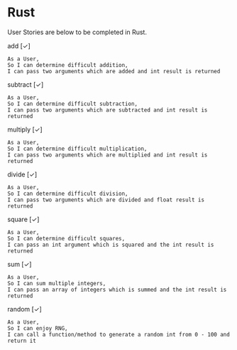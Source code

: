 # Rust

User Stories are below to be completed in Rust.


add [✓]

```
As a User,
So I can determine difficult addition,
I can pass two arguments which are added and int result is returned
```

subtract [✓]

```
As a User,
So I can determine difficult subtraction,
I can pass two arguments which are subtracted and int result is returned
```

multiply [✓]

```
As a User,
So I can determine difficult multiplication,
I can pass two arguments which are multiplied and int result is returned
```

divide [✓]

```
As a User,
So I can determine difficult division,
I can pass two arguments which are divided and float result is returned
```

square [✓]

```
As a User,
So I can determine difficult squares,
I can pass an int argument which is squared and the int result is returned
```

sum [✓]

```
As a User,
So I can sum multiple integers,
I can pass an array of integers which is summed and the int result is returned
```

random [✓]

```
As a User,
So I can enjoy RNG,
I can call a function/method to generate a random int from 0 - 100 and return it
```
